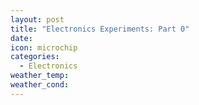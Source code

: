 ```yaml
---
layout: post
title: "Electronics Experiments: Part 0"
date:
icon: microchip
categories:
  - Electronics
weather_temp:
weather_cond:
---
```

